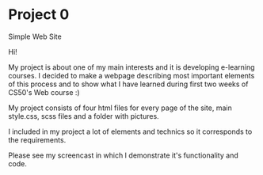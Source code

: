 # Project 0

Simple Web Site

Hi!

My project is about one of my main interests and it is developing e-learning courses.
I decided to make a webpage describing most important elements of this process and to show what I have learned during first two weeks of CS50's Web course :)

My project consists of four html files for every page of the site, main style.css, scss files and a folder with pictures.

I included in my project a lot of elements and technics so it corresponds to the requirements.

Please see my screencast in which I demonstrate it's functionality and code.
